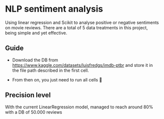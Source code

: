 
# NLP sentiment analysis

Using linear regression and Scikit to analyse positive or negative sentiments on movie reviews.
There are a total of 5 data treatments in this project, being simple and yet effective.




## Guide

 - Download the DB from https://www.kaggle.com/datasets/luisfredgs/imdb-ptbr and store it in the file path described in the first cell.

 - From then on, you just need to run all cells 🚀


## Precision level

With the current LinearRegression model, managed to reach around 80% with a DB of 50.000 reviews
